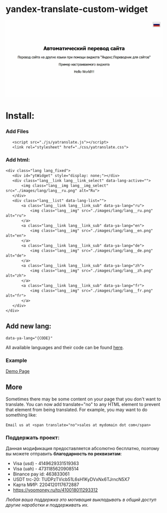 # yandex-translate-custom-widget

![](https://raw.githubusercontent.com/get-web/Examples/main/yandex-translate-custom-widget/yandex-translate-custom-widget.gif)

# Install:

### Add Files

```
   <script src="./js/yatranslate.js"></script>
   <link rel="stylesheet" href="./css/yatranslate.css">
```

### Add html:

```
<div class="lang lang_fixed">
   <div id="ytWidget" style="display: none;"></div>
   <div class="lang__link lang__link_select" data-lang-active="">
       <img class="lang__img lang__img_select" src="./images/lang/lang__ru.png" alt="Ru">
   </div>
   <div class="lang__list" data-lang-list="">
       <a class="lang__link lang__link_sub" data-ya-lang="ru">
           <img class="lang__img" src="./images/lang/lang__ru.png" alt="ru">
       </a>
       <a class="lang__link lang__link_sub" data-ya-lang="en">
           <img class="lang__img" src="./images/lang/lang__en.png" alt="en">
       </a>
       <a class="lang__link lang__link_sub" data-ya-lang="de">
           <img class="lang__img" src="./images/lang/lang__de.png" alt="de">
       </a>
       <a class="lang__link lang__link_sub" data-ya-lang="zh">
           <img class="lang__img" src="./images/lang/lang__zh.png" alt="zh">
       </a>
       <a class="lang__link lang__link_sub" data-ya-lang="fr">
           <img class="lang__img" src="./images/lang/lang__fr.png" alt="fr">
       </a>
   </div>
</div>
```

## Add new lang:

```
data-ya-lang="{CODE}"
```

All available languages and their code can be found [here](https://yandex.ru/dev/translate/doc/dg/concepts/api-overview.html).

### Example

[Demo Page](http://demo.l2banners.ru/yandex-translate-custom-widget)

## More

Sometimes there may be some content on your page that you don't want to
translate. You can now add translate="no" to any HTML element to prevent
that element from being translated. For example, you may want to do something
like:

`Email us at <span translate="no">sales at mydomain dot com</span>`


### Поддержать проект:

Данная модификация предоставляется абсолютно бесплатно, поэтому вы можете
отправить **благодарность по реквизитам**:

- Visa (usd) - 4149629331519363
- Visa (uah) - 4731185620908514
- Binance pay id: 463833061
- USDT trc-20: TUDPzTVicb51L6sH1KyDVxNx6TJrncN5X7
- Карта МИР: 2204120117672887
- https://yoomoney.ru/to/410018011293312

_Любая ваша поддержка это мотивация выкладывать в общий доступ другие наработки
и поддерживать их._

